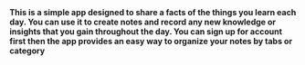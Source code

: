 

<strong> 
This is a simple app designed to share a facts of the things you learn each day. You can use it to create notes and record any new knowledge or insights that you gain throughout the day. You can sign up for account first then the app provides an easy way to organize your notes by tabs or category
<strong>
